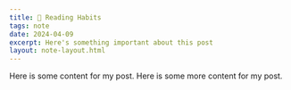 ```yaml
---
title: 🌱 Reading Habits
tags: note
date: 2024-04-09
excerpt: Here's something important about this post
layout: note-layout.html
---
```

Here is some content for my post. Here is some more content for my post.
